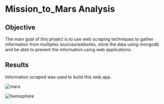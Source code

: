 # Mission_to_Mars Analysis

## Objective

The main goal of this project is to use web scraping techniques to gather information from multiples sources/websites, store the data using mongodb and be able to present the information using web applications. 


## Results

Information scraped was used to build this web app.



![mars](https://user-images.githubusercontent.com/75961117/116836053-24bf6f80-ab93-11eb-8fa6-5f120722da33.PNG)


![hemisphere](https://user-images.githubusercontent.com/75961117/116836089-43256b00-ab93-11eb-8a2d-5eea2b1b11ff.PNG)



